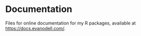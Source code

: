 Documentation
=============

Files for online documentation for my R packages, available at https://docs.evanodell.com/.